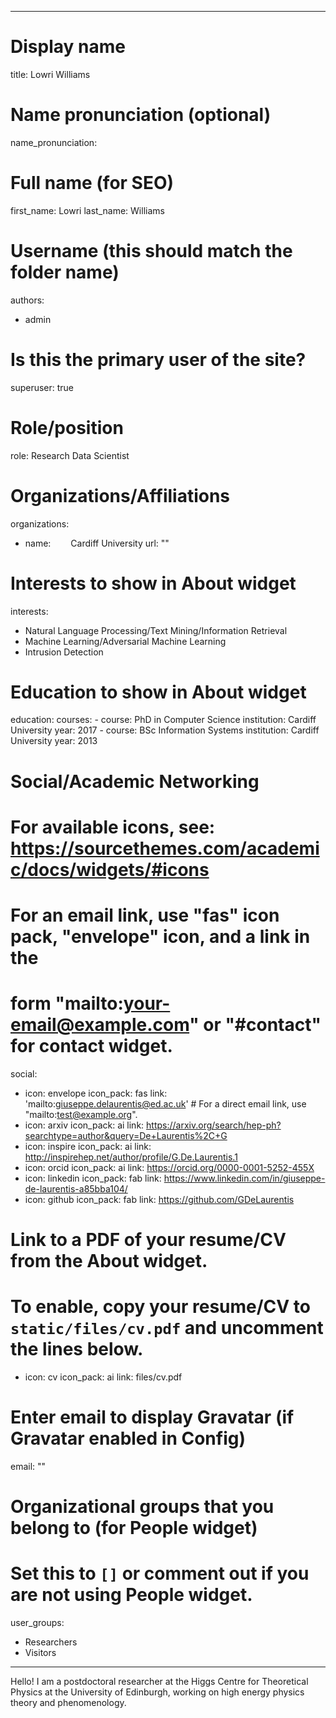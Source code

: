  ---
# Display name
title: Lowri Williams

# Name pronunciation (optional)
name_pronunciation: 

# Full name (for SEO)
first_name: Lowri
last_name: Williams

# Username (this should match the folder name)
authors:
- admin

# Is this the primary user of the site?
superuser: true

# Role/position
role: Research Data Scientist

# Organizations/Affiliations
organizations:
- name:   Cardiff University 
  url: "" 


# Interests to show in About widget
interests:
  - Natural Language Processing/Text Mining/Information Retrieval
  - Machine Learning/Adversarial Machine Learning
  - Intrusion Detection

# Education to show in About widget
education:
  courses:
    - course: PhD in Computer Science
      institution: Cardiff University
      year: 2017
    - course: BSc Information Systems
      institution: Cardiff University
      year: 2013

# Social/Academic Networking
# For available icons, see: https://sourcethemes.com/academic/docs/widgets/#icons
#   For an email link, use "fas" icon pack, "envelope" icon, and a link in the
#   form "mailto:your-email@example.com" or "#contact" for contact widget.
social:
- icon: envelope
  icon_pack: fas
  link: 'mailto:giuseppe.delaurentis@ed.ac.uk'  # For a direct email link, use "mailto:test@example.org".
- icon: arxiv
  icon_pack: ai
  link: https://arxiv.org/search/hep-ph?searchtype=author&query=De+Laurentis%2C+G
- icon: inspire
  icon_pack: ai
  link: http://inspirehep.net/author/profile/G.De.Laurentis.1
- icon: orcid
  icon_pack: ai
  link: https://orcid.org/0000-0001-5252-455X
- icon: linkedin
  icon_pack: fab
  link: https://www.linkedin.com/in/giuseppe-de-laurentis-a85bba104/
- icon: github
  icon_pack: fab
  link: https://github.com/GDeLaurentis
# Link to a PDF of your resume/CV from the About widget.
# To enable, copy your resume/CV to `static/files/cv.pdf` and uncomment the lines below.  
- icon: cv
  icon_pack: ai
  link: files/cv.pdf

# Enter email to display Gravatar (if Gravatar enabled in Config)
email: ""
  
# Organizational groups that you belong to (for People widget)
#   Set this to `[]` or comment out if you are not using People widget.  
user_groups:
- Researchers
- Visitors
---

Hello! I am a postdoctoral researcher at the Higgs Centre for Theoretical Physics at the University of Edinburgh, working on high energy
physics theory and phenomenology.